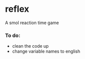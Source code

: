 # reflex
A smol reaction time game

### To do:
  - clean the code up
  - change variable names to english

